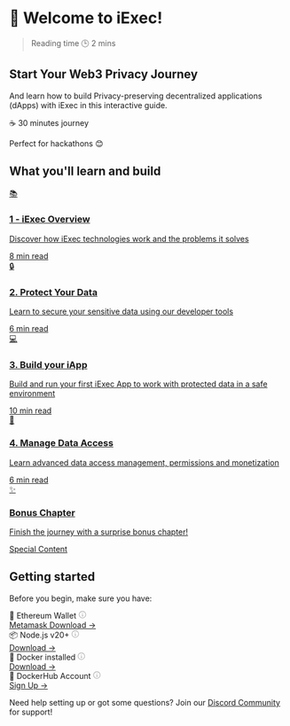# 👋 Welcome to iExec!

> Reading time 🕒 2 mins

<div class="hero">
  <div>
    <h2>Start Your Web3 Privacy Journey</h2>
    <p>And learn how to build Privacy-preserving decentralized applications (dApps) with iExec in this interactive guide.</p>
    <div class="hero-time">
      <span class="hero-time-badge">☕ 30 minutes journey</span>
      <p>Perfect for hackathons 😊</p>
    </div>
  </div>
</div>

## What you'll learn and build

<div class="journey-grid">
  <a href="./1-overview" class="journey-card">
    <div class="card-icon">📚</div>
    <div class="card-content">
      <h3>1 - iExec Overview</h3>
      <p>Discover how iExec technologies work and the problems it solves</p>
      <div class="time-wrapper">
        <span class="time-estimate">8 min read</span>
      </div>
    </div>
  </a>

  <a href="./2-protectData" class="journey-card">
    <div class="card-icon">🔒</div>
    <div class="card-content">
      <h3>2. Protect Your Data</h3>
      <p>Learn to secure your sensitive data using our developer tools</p>
      <div class="time-wrapper">
        <span class="time-estimate">6 min read</span>
      </div>
    </div>
  </a>

  <a href="./3-buildIApp" class="journey-card">
    <div class="card-icon">💻</div>
    <div class="card-content">
      <h3>3. Build your iApp</h3>
      <p>Build and run your first iExec App to work with protected data in a safe environment</p>
      <div class="time-wrapper">
        <span class="time-estimate">10 min read</span>
      </div>
    </div>
  </a>
    
  <a href="./4-manageDataAccess" class="journey-card">
    <div class="card-icon">🔑</div>
    <div class="card-content">
      <h3>4. Manage Data Access</h3>
      <p>Learn advanced data access management, permissions and monetization</p>
      <div class="time-wrapper">
        <span class="time-estimate">6 min read</span>
      </div>
    </div>
  </a>
  
  <a href="./5-bonusChapter" class="journey-card special">
    <div class="card-icon">✨</div>
    <div class="card-content">
      <h3>Bonus Chapter</h3>
      <p>Finish the journey with a surprise bonus chapter!</p>
      <div class="time-wrapper">
        <span>Special Content</span>
      </div>
    </div>
  </a>
</div>

## Getting started

Before you begin, make sure you have:

<div class="requirements-list">
  <div class="requirement-item">
    <div class="requirement-title">🦊 Ethereum Wallet <div class="tooltip-container"><svg class="info-icon" viewBox="0 0 24 24" width="14" height="14"><path fill="currentColor" d="M13 7.5a1 1 0 11-2 0 1 1 0 012 0zm-3 3.75a.75.75 0 01.75-.75h1.5a.75.75 0 01.75.75v4.25h.75a.75.75 0 010 1.5h-3a.75.75 0 010-1.5h.75V12h-.75a.75.75 0 01-.75-.75z"/><path fill="currentColor" fill-rule="evenodd" d="M12 1C5.925 1 1 5.925 1 12s4.925 11 11 11 11-4.925 11-11S18.075 1 12 1zM2.5 12a9.5 9.5 0 1119 0 9.5 9.5 0 01-19 0z"/></svg><span class="tooltip-text">Required to interact with iExec sidechain Bellecour features, manage your data access permissions, and handle transactions on the iExec platform</span></div></div>
    <a target="_blank" href="https://chromewebstore.google.com/detail/metamask/nkbihfbeogaeaoehlefnkodbefgpgknn">Metamask Download →</a>
  </div>
  
  <div class="requirement-item">
    <div class="requirement-title">📦 Node.js v20+ <div class="tooltip-container"><svg class="info-icon" viewBox="0 0 24 24" width="14" height="14"><path fill="currentColor" d="M13 7.5a1 1 0 11-2 0 1 1 0 012 0zm-3 3.75a.75.75 0 01.75-.75h1.5a.75.75 0 01.75.75v4.25h.75a.75.75 0 010 1.5h-3a.75.75 0 010-1.5h.75V12h-.75a.75.75 0 01-.75-.75z"/><path fill="currentColor" fill-rule="evenodd" d="M12 1C5.925 1 1 5.925 1 12s4.925 11 11 11 11-4.925 11-11S18.075 1 12 1zM2.5 12a9.5 9.5 0 1119 0 9.5 9.5 0 01-19 0z"/></svg><span class="tooltip-text">Required runtime environment for running JavaScript code and managing project dependencies</span></div></div>
    <a target="_blank" href="https://nodejs.org/en/">Download →</a>
  </div>
   <div class="requirement-item">
    <div class="requirement-title">🐳 Docker installed <div class="tooltip-container"><svg class="info-icon" viewBox="0 0 24 24" width="14" height="14"><path fill="currentColor" d="M13 7.5a1 1 0 11-2 0 1 1 0 012 0zm-3 3.75a.75.75 0 01.75-.75h1.5a.75.75 0 01.75.75v4.25h.75a.75.75 0 010 1.5h-3a.75.75 0 010-1.5h.75V12h-.75a.75.75 0 01-.75-.75z"/><path fill="currentColor" fill-rule="evenodd" d="M12 1C5.925 1 1 5.925 1 12s4.925 11 11 11 11-4.925 11-11S18.075 1 12 1zM2.5 12a9.5 9.5 0 1119 0 9.5 9.5 0 01-19 0z"/></svg><span class="tooltip-text">Docker is essential for creating isolated containers that package your iExec applications with all dependencies. This ensures consistent and secure execution across different environments, especially in TEEs (Trusted Execution Environments)</span></div></div>
    <a target="_blank" href="https://docker.com/">Download →</a>
  </div>
  
  <div class="requirement-item">
    <div class="requirement-title">🐳 DockerHub Account <div class="tooltip-container"><svg class="info-icon" viewBox="0 0 24 24" width="14" height="14"><path fill="currentColor" d="M13 7.5a1 1 0 11-2 0 1 1 0 012 0zm-3 3.75a.75.75 0 01.75-.75h1.5a.75.75 0 01.75.75v4.25h.75a.75.75 0 010 1.5h-3a.75.75 0 010-1.5h.75V12h-.75a.75.75 0 01-.75-.75z"/><path fill="currentColor" fill-rule="evenodd" d="M12 1C5.925 1 1 5.925 1 12s4.925 11 11 11 11-4.925 11-11S18.075 1 12 1zM2.5 12a9.5 9.5 0 1119 0 9.5 9.5 0 01-19 0z"/></svg><span class="tooltip-text">Needed to publish and manage your iExec applications in containers for secure deployment</span></div></div>
    <a target="_blank" href="https://hub.docker.com/">Sign Up →</a>
  </div>

</div>

<div class="solution-note green">
  <p>Need help setting up or got some questions? Join our <a target="_blank" href="https://discord.gg/6yrgRH6ATD">Discord Community</a> for support!</p>
</div>

<style>
.tooltip-container {
  display: inline-flex;
  align-items: center;
  position: relative;
  cursor: help;
}

.tooltip-container .info-icon {
  opacity: 0.6;
  transition: opacity 0.2s;
  color: #666;
}

.tooltip-container:hover .info-icon {
    opacity: 1;
    color: #333;
}

.tooltip-container .tooltip-text {
  visibility: hidden;
  position: absolute;
  bottom: 100%;
  left: 50%;
  transform: translateX(-50%);
  background-color: #2a2a2a;
  color: white;
  padding: 8px 12px;
  border-radius: 6px;
  font-size: 0.9em;
  width: max-content;
  max-width: 250px;
  box-shadow: 0 2px 8px rgba(0,0,0,0.15);
  z-index: 100;
  opacity: 0;
  transition: opacity 0.2s, visibility 0.2s;
}

.tooltip-container .tooltip-text::after {
  content: '';
  position: absolute;
  top: 100%;
  left: 50%;
  transform: translateX(-50%);
  border-width: 6px;
  border-style: solid;
  border-color: #2a2a2a transparent transparent transparent;
}

.tooltip-container:hover .tooltip-text {
  visibility: visible;
  opacity: 1;
}
</style>
